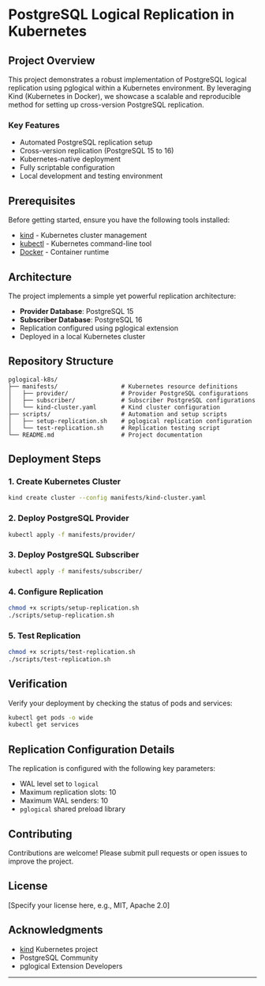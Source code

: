 # PostgreSQL Logical Replication in Kubernetes

## Project Overview

This project demonstrates a robust implementation of PostgreSQL logical replication using pglogical within a Kubernetes environment. By leveraging Kind (Kubernetes in Docker), we showcase a scalable and reproducible method for setting up cross-version PostgreSQL replication.

### Key Features
- Automated PostgreSQL replication setup
- Cross-version replication (PostgreSQL 15 to 16)
- Kubernetes-native deployment
- Fully scriptable configuration
- Local development and testing environment

## Prerequisites

Before getting started, ensure you have the following tools installed:

- [kind](https://kind.sigs.k8s.io/) - Kubernetes cluster management
- [kubectl](https://kubernetes.io/docs/tasks/tools/) - Kubernetes command-line tool
- [Docker](https://docs.docker.com/get-docker/) - Container runtime

## Architecture

The project implements a simple yet powerful replication architecture:
- **Provider Database**: PostgreSQL 15 
- **Subscriber Database**: PostgreSQL 16
- Replication configured using pglogical extension
- Deployed in a local Kubernetes cluster

## Repository Structure

```
pglogical-k8s/
├── manifests/                  # Kubernetes resource definitions
│   ├── provider/               # Provider PostgreSQL configurations
│   ├── subscriber/             # Subscriber PostgreSQL configurations
│   └── kind-cluster.yaml       # Kind cluster configuration
├── scripts/                    # Automation and setup scripts
│   ├── setup-replication.sh    # pglogical replication configuration
│   └── test-replication.sh     # Replication testing script
└── README.md                   # Project documentation
```

## Deployment Steps

### 1. Create Kubernetes Cluster

```bash
kind create cluster --config manifests/kind-cluster.yaml
```

### 2. Deploy PostgreSQL Provider

```bash
kubectl apply -f manifests/provider/
```

### 3. Deploy PostgreSQL Subscriber

```bash
kubectl apply -f manifests/subscriber/
```

### 4. Configure Replication

```bash
chmod +x scripts/setup-replication.sh
./scripts/setup-replication.sh
```

### 5. Test Replication

```bash
chmod +x scripts/test-replication.sh
./scripts/test-replication.sh
```

## Verification

Verify your deployment by checking the status of pods and services:

```bash
kubectl get pods -o wide
kubectl get services
```

## Replication Configuration Details

The replication is configured with the following key parameters:
- WAL level set to `logical`
- Maximum replication slots: 10
- Maximum WAL senders: 10
- `pglogical` shared preload library

## Contributing

Contributions are welcome! Please submit pull requests or open issues to improve the project.

## License

[Specify your license here, e.g., MIT, Apache 2.0]

## Acknowledgments

- [kind](https://kind.sigs.k8s.io/) Kubernetes project
- PostgreSQL Community
- pglogical Extension Developers

---

